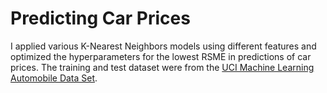 # Predicting Car Prices

I applied various K-Nearest Neighbors models using different features and optimized the hyperparameters for the lowest RSME in predictions of car prices. The training and test dataset were from the [UCI Machine Learning Automobile  Data Set](https://archive.ics.uci.edu/ml/datasets/automobile).
